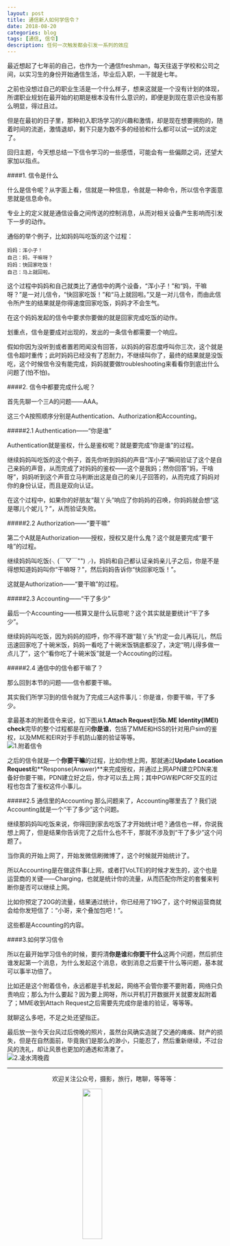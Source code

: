 ```yaml
---
layout: post
title: 通信新人如何学信令？
date: 2018-08-20
categories: blog
tags: [通信, 信令]
description: 任何一次触发都会引发一系列的效应
---
```


<style>
img{
  display:block;
  margin:0
  auto;
}
</style>

<meta name="referrer" content="never">

最近想起了七年前的自己，也作为一个通信freshman，每天往返于学校和公司之间，以实习生的身份开始通信生活，毕业后入职，一干就是七年。

之前也没想过自己的职业生活是一个什么样子，想来这就是一个没有计划的体现，所谓职业规划在最开始的初期是根本没有什么意识的，即便是到现在意识也没有那么明显，得过且过。

但是在最初的日子里，那种初入职场学习的兴趣和激情，却是现在想要拥抱的，随着时间的流逝，激情退却，剩下只是为数不多的经验和什么都可以试一试的淡定了。

回归主题，今天想总结一下信令学习的一些感悟，可能会有一些偏颇之词，还望大家加以指点。

####1. 信令是什么

什么是信令呢？从字面上看，信就是一种信息，令就是一种命令，所以信令字面意思就是信息命令。

专业上的定义就是通信设备之间传送的控制消息，从而对相关设备产生影响而引发下一步的动作。

通俗的举个例子，比如妈妈叫吃饭的这个过程：
```
妈妈：浑小子！
自己：妈，干嘛呀？
妈妈：快回家吃饭！
自己：马上就回啦。
```
这个过程中妈妈和自己就类比了通信中的两个设备，“浑小子！”和“妈，干嘛呀？”是一对儿信令，“快回家吃饭！”和“马上就回啦。”又是一对儿信令，而由此信令所产生的结果就是你得速度回家吃饭，妈妈才不会生气。

在这个妈妈发起的信令中要求你要做的就是回家完成吃饭的动作。

划重点，信令是要成对出现的，发出的一条信令都需要一个响应。

假如你因为没听到或者置若罔闻没有回答，以妈妈的容忍度呼叫你三次，这个就是信令超时重传；此时妈妈已经没有了忍耐力，不继续叫你了，最终的结果就是没饭吃，这个时候信令没有能完成，妈妈就要做troubleshooting来看看你到底出什么问题了(怕不怕)。

####2. 信令中都要完成什么呢？

首先先聊一个三A的问题——AAA。

这三个A按照顺序分别是Authentication、Authorization和Accounting。

#####2.1 Authentication——“你是谁”

Authentication就是鉴权，什么是鉴权呢？就是要完成“你是谁”的过程。

继续妈妈叫吃饭的这个例子，首先你听到妈妈的声音“浑小子”瞬间验证了这个是自己亲妈的声音，从而完成了对妈妈的鉴权——这个是我妈；然你回答“妈，干啥呀”，妈妈听到这个声音立马判断出这是自己的亲儿子回答的，从而完成了妈妈对你的身份认证，而且是双向认证。

在这个过程中，如果你的好朋友“靓丫头”响应了你妈妈的召唤，你妈妈就会想“这是哪儿个妮儿？”，从而验证失败。

#####2.2 Authorization——“要干嘛”

第二个A就是Authorization——授权，授权又是什么鬼？这个就是要完成“要干啥”的过程。

继续妈妈叫吃饭(╮(￣▽￣"")╭)，妈妈和自己都认证亲妈亲儿子之后，你是不是得想知道妈妈叫你“干嘛呀？”，然后妈妈告诉你“快回家吃饭！”。

这就是Authorization——“要干嘛”的过程。

#####2.3 Accounting——“干了多少”

最后一个Accounting——核算又是什么玩意呢？这个其实就是要统计“干了多少”。

继续妈妈叫吃饭，因为妈妈的招呼，你不得不跟“靓丫头”约定一会儿再玩儿，然后迅速回家吃了十碗米饭，妈妈一看吃了十碗米饭锅底都没了，决定“明儿得多做一点儿了”，这个“看你吃了十碗米饭”就是一个Accouting的过程。

#####2.4 通信中的信令都干嘛了？

那么回到本节的问题——信令都要干嘛。

其实我们所学习到的信令就为了完成三A这件事儿：你是谁，你要干嘛，干了多少。

拿最基本的附着信令来说，如下图从**1.Attach Request**到**5b.ME Identity(IMEI) check**完毕的整个过程都是在问**你是谁**，包括了MME和HSS的针对用户sim的鉴权，以及MME和EIR对于手机防山寨的验证等等。
![1.附着信令][1]

之后的信令就是一个**你要干嘛**的过程，比如你想上网，那就通过**Update Location Request**和**Response(Answer)**来完成授权，并通过上网APN建立PDN来准备好你要干嘛，PDN建立好之后，你才可以去上网；其中PGW和PCRF交互的过程也包含了鉴权这件小事儿。

#####2.5 通信里的Accounting
那么问题来了，Accounting哪里去了？我们说Accounting就是一个“干了多少”这个问题。

继续那妈妈叫吃饭来说，你得回到家去吃饭了才开始统计吧？通信也一样，你说我想上网了，但是结果你告诉完了之后什么也不干，那就不涉及到“干了多少”这个问题了。

当你真的开始上网了，开始发微信刷微博了，这个时候就开始统计了。

所以Accounting是在做这件事(上网，或者打VoLTE)的时候才发生的，这个也是运营商的关键——Charging，也就是统计你的流量，从而匹配你所定的套餐来判断你是否可以继续上网。

比如你预定了20G的流量，结果通过统计，你已经用了19G了，这个时候运营商就会给你发短信了：“小哥，来个叠加包吧！”。

这些都是Accounting的内容。

####3.如何学习信令

所以在最开始学习信令的时候，要捋清**你是谁**和**你要干什么**这两个问题，然后抓住谁发起第一个消息，为什么发起这个消息，收到消息之后要干什么等问题，基本就可以事半功倍了。

比如还是这个附着信令，永远都是手机发起，网络不会管你要不要附着，网络只负责响应；那么为什么要起？因为要上网呀，所以开机打开数据开关就要发起附着了；MME收到Attach Request之后需要先完成你是谁的验证，等等等。

就聊这么多吧，不足之处还望指正。

最后放一张今天台风过后傍晚的照片，虽然台风确实造就了交通的瘫痪、财产的损失，但是在自然面前，毕竟我们是那么的渺小，只能忍了，然后重新继续，不过台风的洗礼，却让风景也更加的通透和清澈了。
![2.凌水湾晚霞][2]


------------
<p align="center">欢迎关注公众号，摄影，旅行，瞎聊，等等等：</p>
<img src="https://mmbiz.qpic.cn/mmbiz_jpg/QqiaFS6NT0eD1g2UjYu4VfCGHmbhgVqOAnNnJQfN7ZhRVUCopYOsfpPtIEB95VNEqu8trAxJXzGDg01ka6z6wzQ/0?wx_fmt=jpeg" width="30%" />

  [1]: https://mmbiz.qpic.cn/mmbiz_png/QqiaFS6NT0eDu6dhxd49JRRBjCcibUUSickoQzIda16ic3RcicbEB28S5awaUF2nlic9PiajGDOpZraPQBiaVTOFGfbcPQ/0?wx_fmt=png
  [2]: https://mmbiz.qpic.cn/mmbiz_jpg/QqiaFS6NT0eDu6dhxd49JRRBjCcibUUSickrRuib5LicnZXDSIByYG4DlIqtvvCViaNpLPCDjSFfAAiclDHniaj8FaGt6Q/0?wx_fmt=jpeg


